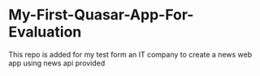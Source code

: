 # My-First-Quasar-App-For-Evaluation
This repo is added for my test form an IT company to create a news web app using news api provided
